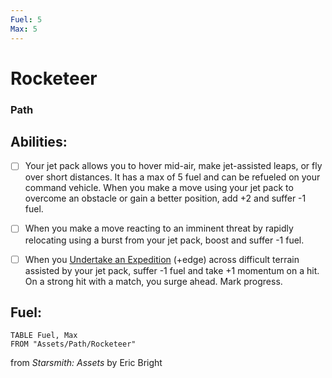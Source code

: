 ```yaml
---
Fuel: 5
Max: 5
---
```


# Rocketeer
### Path


## Abilities:


- [ ] Your jet pack allows you to hover mid-air, make jet-assisted leaps, or fly over short distances. It has a max of 5 fuel and can be refueled on your command vehicle. When you make a move using your jet pack to overcome an obstacle or gain a better position, add +2 and suffer -1 fuel.

- [ ] When you make a move reacting to an imminent threat by rapidly relocating using
a burst from your jet pack, boost and suffer -1 fuel.

- [ ] When you [Undertake an Expedition](Undertake_an_Expedition.md) (+edge) across difficult terrain assisted by your jet pack, suffer -1 fuel and take +1 momentum on a hit. On a strong hit with a match, you surge ahead. Mark progress.

## Fuel:
```dataview
TABLE Fuel, Max
FROM "Assets/Path/Rocketeer"
```



from *Starsmith: Assets* by Eric Bright